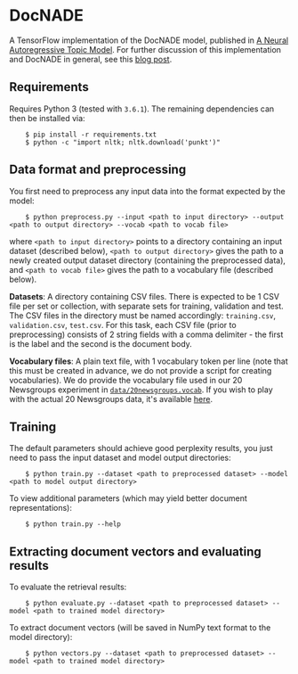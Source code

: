 # DocNADE

A TensorFlow implementation of the DocNADE model, published in [A Neural Autoregressive Topic Model](https://papers.nips.cc/paper/4613-a-neural-autoregressive-topic-model). For further discussion of this implementation and DocNADE in general, see this [blog post](http://blog.aylien.com/tensorflow-implementation-neural-autoregressive-topic-model-docnade/).


## Requirements

Requires Python 3 (tested with `3.6.1`). The remaining dependencies can then be installed via:

        $ pip install -r requirements.txt
        $ python -c "import nltk; nltk.download('punkt')"


## Data format and preprocessing

You first need to preprocess any input data into the format expected by the model:

        $ python preprocess.py --input <path to input directory> --output <path to output directory> --vocab <path to vocab file>

where
`<path to input directory>` points to a directory containing an input dataset (described below),
`<path to output directory>` gives the path to a newly created output dataset directory (containing the preprocessed data), and
`<path to vocab file>` gives the path to a vocabulary file (described below).

**Datasets**: A directory containing CSV files. There is expected to be 1 CSV file per set or collection, with separate sets for training, validation and test. The CSV files in the directory must be named accordingly: `training.csv`, `validation.csv`, `test.csv`. For this task, each CSV file (prior to preprocessing) consists of 2 string fields with a comma delimiter - the first is the label and the second is the document body.

**Vocabulary files**: A plain text file, with 1 vocabulary token per line (note that this must be created in advance, we do not provide a script for creating vocabularies). We do provide the vocabulary file used in our 20 Newsgroups experiment in [`data/20newsgroups.vocab`](data/20newsgroups.vocab). If you wish to play with the actual 20 Newsgroups data, it's available [here](http://qwone.com/~jason/20Newsgroups/).


## Training

The default parameters should achieve good perplexity results, you just need to pass the input dataset and model output directories:

        $ python train.py --dataset <path to preprocessed dataset> --model <path to model output directory>

To view additional parameters (which may yield better document representations):

        $ python train.py --help


## Extracting document vectors and evaluating results

To evaluate the retrieval results:

        $ python evaluate.py --dataset <path to preprocessed dataset> --model <path to trained model directory>

To extract document vectors (will be saved in NumPy text format to the model directory):

        $ python vectors.py --dataset <path to preprocessed dataset> --model <path to trained model directory>
